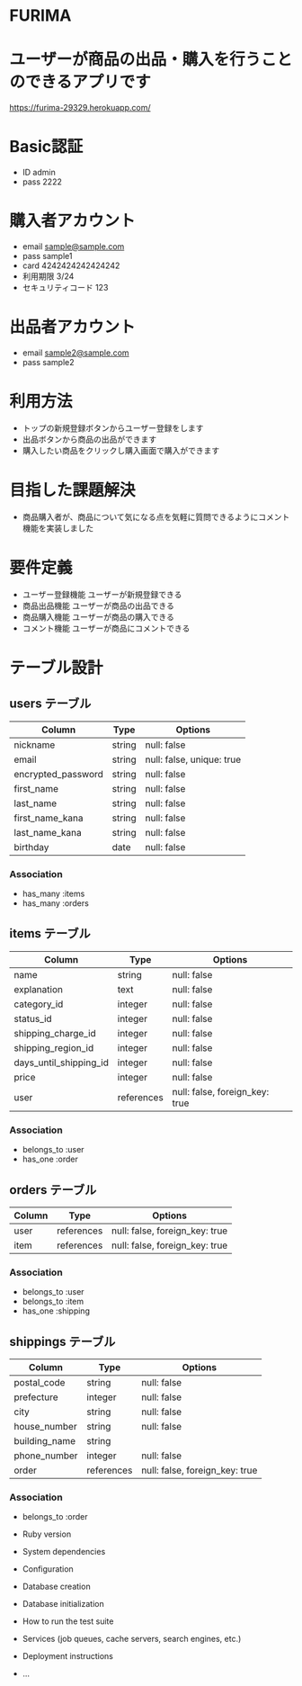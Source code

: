 # FURIMA

# ユーザーが商品の出品・購入を行うことのできるアプリです

<https://furima-29329.herokuapp.com/>

# Basic認証
* ID admin
* pass 2222

# 購入者アカウント
* email sample@sample.com
* pass sample1
* card 4242424242424242
* 利用期限 3/24
* セキュリティコード 123

# 出品者アカウント
* email sample2@sample.com
* pass sample2

# 利用方法
* トップの新規登録ボタンからユーザー登録をします
* 出品ボタンから商品の出品ができます
* 購入したい商品をクリックし購入画面で購入ができます

# 目指した課題解決
* 商品購入者が、商品について気になる点を気軽に質問できるようにコメント機能を実装しました

# 要件定義
* ユーザー登録機能 ユーザーが新規登録できる
* 商品出品機能 ユーザーが商品の出品できる
* 商品購入機能 ユーザーが商品の購入できる
* コメント機能 ユーザーが商品にコメントできる

# テーブル設計

## users テーブル

| Column             | Type   | Options                   |
| ------------------ | ------ | ------------------------- |
| nickname           | string | null: false               |
| email              | string | null: false, unique: true |
| encrypted_password | string | null: false               |
| first_name         | string | null: false               |
| last_name          | string | null: false               |
| first_name_kana    | string | null: false               |
| last_name_kana     | string | null: false               |
| birthday           | date   | null: false               |

### Association

- has_many :items
- has_many :orders

## items テーブル

| Column                 | Type       | Options                        |
| ---------------------- | ---------- | ------------------------------ |
| name                   | string     | null: false                    |
| explanation            | text       | null: false                    |
| category_id            | integer    | null: false                    |
| status_id              | integer    | null: false                    |
| shipping_charge_id     | integer    | null: false                    |
| shipping_region_id     | integer    | null: false                    |
| days_until_shipping_id | integer    | null: false                    |
| price                  | integer    | null: false                    |
| user                   | references | null: false, foreign_key: true |

### Association

- belongs_to :user
- has_one :order

## orders テーブル

| Column          | Type       | Options                        |
| --------------- | ---------- | ------------------------------ |
| user            | references | null: false, foreign_key: true |
| item            | references | null: false, foreign_key: true |

### Association

- belongs_to :user
- belongs_to :item
- has_one :shipping

## shippings テーブル

| Column           | Type       | Options                        |
| -----------------| ---------- | ------------------------------ |
| postal_code      | string     | null: false                    |
| prefecture       | integer    | null: false                    |
| city             | string     | null: false                    |
| house_number     | string     | null: false                    |
| building_name    | string     |                                |
| phone_number     | integer    | null: false                    |
| order            | references | null: false, foreign_key: true |

### Association

- belongs_to :order



* Ruby version

* System dependencies

* Configuration

* Database creation

* Database initialization

* How to run the test suite

* Services (job queues, cache servers, search engines, etc.)

* Deployment instructions

* ...
